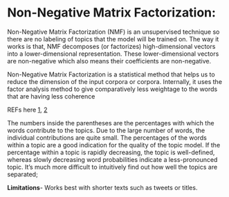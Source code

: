 # Non-Negative Matrix Factorization:

Non-Negative Matrix Factorization (NMF) is an unsupervised technique so there are no labeling of topics that the model will be trained on. The way it works is that, NMF decomposes (or factorizes) high-dimensional vectors into a lower-dimensional representation. These lower-dimensional vectors are non-negative which also means their coefficients are non-negative.

Non-Negative Matrix Factorization is a statistical method that helps us to reduce the dimension of the input corpora or corpora. Internally, it uses the factor analysis method to give comparatively less weightage to the words that are having less coherence

REFs here [1](https://scikit-learn.org/stable/modules/generated/sklearn.decomposition.NMF.html#sklearn.decomposition.NMF), [2](https://towardsdatascience.com/topic-modeling-articles-with-nmf-8c6b2a227a45)

The numbers inside the parentheses are the percentages with which the words contribute to the topics. Due to the large number of words, the individual contributions are quite small. The percentages of the words within a topic are a good indication for the quality of the topic model. If the percentage within a topic is rapidly decreasing, the topic is well-defined, whereas slowly decreasing word probabilities indicate a less-pronounced topic. It’s much more difficult to intuitively find out how well the topics are separated; 

**Limitations**- Works best with shorter texts such as tweets or titles.